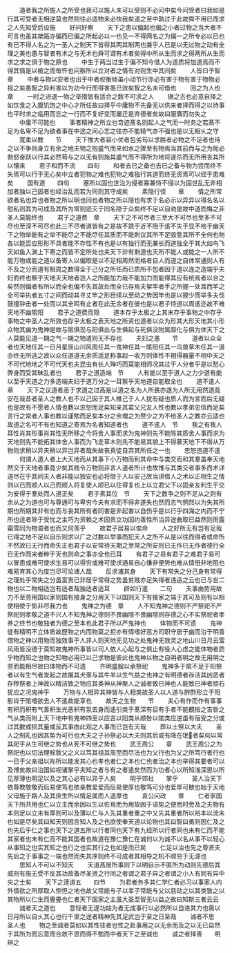 <!-- { "loadSidebar": true } -->
　　道者我之所施人之所受也我可以施人未可以受则不必问中矣今问受者曰我如是行其可受者无相逆莫也然则往必适物来必快我矣道之至中孰过于此故舜不用已而求之人先知受后设施
　　好问好察
　　天下之患以偏起也偏之小者过物之当大者不可言也虽其桀跖亦偏而已偏之所起必以一也见一不得两名之为偏一之所专必以已也有已不得人名之为一圣人之制天下皆得其两其制两也兼乎人已是以无过物之动有全理之美也愚与智者有术之与无术也舜可谓有术者矣得中所从生而求之得两所从生而求之求之俱于物之原也
　　中生于两当过生于偏不知今借人为道质将加道焉而不得其情是以被之而毎忤也问察所以立对者之情有对则生中其间矣
　　人皆曰予智　章
　　中者与物以安者也出乎中者权衡倾虽小动节行亦必有害于物有害于物物必报之矣愚智之异利害以为功今行而得害愚已效矣智之名未可借也
　　回之为人也　　章
　　一时之进退一物之举措皆有适合之数不可求之人
　　据之古也必意自择之如饮食之入腹饥饱之中心才所任故曰择乎中庸物不先备无以供来者择而得之以待事也平时求之临用而忘之一行而不复好变而屡迁是弃德者矣故曰服膺而勿失之
　　中庸不可能也
　　事者精神之所立也竒迹髙名则起人之气而一时务之若髙不足为名卑不足为欲者事在中途之间心志之往亦不能精气亦不强也是以无相乆之守
　　寛柔以教　　节
　　天下惟大者容小优者包劣苟以求胜者必物之不足者也待之以不争则身立有余之地夫物之抱盛气而来如水之骤至有物焉当其前而与之为阨必勃怒奋跃以行其必然苟与之以无有则施其盛气而不得所为地将遂杀而无所用丧其所以懐来
　　君子和而不流　　四句
　　和者去已之备也去已之备与物为尝而终不失焉可以行于无心矣中立者犯物之难也犯物之难独行其道而终无资焉可以经于患难矣
　　国有道　　四句
　　塞所以固也世治为侵者寡兼恃不侵以为固世乱无非相加者独以己固者也经治乱而若为同则其守成矣
　　素隠行怪　　章
　　情之所常欲者名也异也者物之所以明也同也者物之所以隠也有求于名必示以异异以得名名以慰私则其为可成及其所为常则迹灭于同名隠于众矣终不足以自劝是故中道而悔之非圣人莫能终也
　　君子之道费　章
　　天下之不可尽者三至大不可尽也至多不可尽也至深不可尽也此三不尽者道皆有之是故不跳于近不阻于逺不失于显不格于幽天下之物举能有之举不能尽之不能尽任其质而不能刺议其所不足毁訾其所不全何也物各以能否应形形不具者能不存性不有也是以有独行而无兼长而道独全于其大如鸟飞天如鱼入渊上下寄之而皆不定所处也夫天下非有剩道也天所不能人或能之一人所不能万物或能之道以备寄人以偏取是以不足相周然而格者自人而道之自体常通则人有不及之分而道有相周之数得全于己分之所任而已质所不包者因于道以连之造端乎夫妇而终也察乎天地夫天地者岂人之所能加力哉不能加力而能得其应有统焉者以合之矣然则偏者有所以而全也偏不失其故处而全已存焉夫挈竿者手之所握一处耳而竿之全可举执者五寸之间而动其寻丈竿之形目续以至动之势因竿也是以握少而举多夫伐鼓撞钟击者一处而以其全鸣有止者在此无余者在彼也是以君子恃道以周逺迩故不难天地不幽隂阳
　　君子之道费而隠
　　道本存乎太极之上其末存乎事物之中存乎事物之中圣人之所效也存乎太极之表天地之所资也道者以众为形其大形天地其小形众物其幽为鬼神是故与隂俱现与阳俱出与生俱起与死俱没附属靡化与俱为体天下之人莫能见道一期之气一期之物道则无不存也
　　夫妇之愚　　节
　　道者以众全者也天地任其一日月星辰山川风雨任其一鬼神任其一隂阳任其一鸟兽草木任其一道亦终无所逃之故以众任道道无余质适足称事起一收万则体性不相得器量不相中天之不可代地地之不可代天也夫昆虫有长人殚巧而莫能相师况其过于人分者乎是以愁心弊身而受其昧乱者也
　　君子之道造端　节
　　人有能以至乎道人之力少道有能以至乎天道之力多造端夫妇于道万分之一耳察乎天地道自能取全也
　　道不逺人　章
　　天下之议道者恶于求道之过髙是以道之名为人所畏亦遂为人所无用然道竟安在哉昔者圣人之教人也不以己因于其人推己于人人犹有疑也质人而为言而后无疑也是故有不愿者人情也教以忠恕而足矣知亲其君父兄友人性也教以孝弟忠信而足矣言行之常者人事也教以谨勉而足矣本分之余増之为赘少之为不给圣人之教亦云适也故道之名可不有也知道之寄焉为名者知道者也
　　道不逺人　节
　　我之有我人耳性肖其形事肖其性无所移之今将舍人事而求为鬼神则先不能除其质舍人事而求为天地则先不能拓其体舍人事而为飞走草木则先不能易其貌上不得慕天地下不得从万物则求稍以异夫稍以异岂异者哉失故丧真徒自弃其所任之一也
　　忠恕违道不逺
　　何谓人道人者上大天地而从其事下小万物而利其命中与类交而和其羣虽奉天地然交于天地者事竟少矣其贱令万物则非言人道者所计也故惟与其类交者事多而术详道尽在乎其间夫人者非能以独安也必将借于人以安己故当讲借人之术以正相生之情则以已而顺人以己而顺人将复使人顺已以往得复也上以立君父下以固亲友利生于交为安得于羣处而人道正矣
　　君子素其位　节
　　天下之数争之则不足从之则有余从之为道也可与尊通可与卑穷今夫有求而不得非遂失也然而志气惘然以为失其所期也所期其非有也而与丧其所有者同害是非起害以自伤乎是以行乎四海之内而不宁所也逹者除于受忧之主巧为资赖之术因贵立功因约善性所当异途曲取已益然则雨露霜雪同为物滋者也而又何羡乎
　　故君子居易以俟命
　　人之好所无有岂有足哉已得之地不足以自乐则求以广之过数以举事而犯天人之所不从是以往而得者或命所不然故已无行而命失正也君子以安常待天期之至常之所安则已无作已无作者德行全已无作而来者粹于天也则命之事亦全也已耳
　　有君子之易有君子之难君子易可以冒患或难可使求生易可以得穷或难可使求通易自心慊非便势也难从情忸非地阻也难易育其心为度岂尽可论诸人哉
　　反求诸其身
　　天下有常失之分己身有常得之理处乎常失之分虽富贵已非居乎常得之势虽贫贱亦足失得者违适之云也已与世二物也以二物相适岂有适者哉独适者适耳
　　辟如行逺　　二句
　　夫事由势用故力不至劳用国以家则国有接身之分用天下以国则天下有接家之端于其可及则有以相使相使于势非尽我力也
　　鬼神之为德　章
　　人不知鬼神之德则不严祭祀不严祭祀则孝敬之道不兴人不知鬼神之德则不畏幽隠不畏幽隠则存德之心不实祭祀者孝养之终节也敬独者为德之至本也此君子所以严鬼神也
　　体物而不可遗
　　鬼神徒有精明不立体质故歴物之内而物莫之拒亦有情嗜好恶方司职守居于幽而治于明善借物之神以用物而独效事于人非人则天地无见功之处鬼神无效灵之地山川日月云雷风雨皆没德于莫知故鬼神所事皆以司人依人心起与之俱止有役人心虑之能体物者质乎物而知之也物之知物必用已以己求物是彼此也鬼神以物之自明者明之故无用明之劳而能相尽故曰体物而不可遗
　　齐明盛服以承祭祀
　　鬼神多于隂不足于阳祭者以有生气者发起之故屠其犬豕与其牛羊以生气益之也神之有明德者存洁其凶恶者存秽祭者上神故以精洁致之物应其类神从神聚人之诚者致已神也人能致已神者顽石犹应之况鬼神乎
　　万物与人相异其神皆与人相类故圣人以人道与酧酢形立于阳影肖于隂嗜欲去人不逺故能享也
　　故天之生物　　节
　　夫心有作而作有事事有积而积有气善积生光恶积有氛去身而逺引类于髙深有目有手者不能覩指之吉咎之气从类而附上天下地中有鬼神四至以应吉以阳类从顺咎以隂类应逆虽有宿受之分或过其数或损其量或反其事由此观之人事而已岂有天哉
　　葬以士祭以大夫
　　圣人之制礼也因其势为可行也大夫之子孙祭必以大夫则其后或有降在氓者矣何以常其祀乎从生可继之势也从死不可继之势也
　　武王周公　　章
　　武王周公之为祭祀也以切法理賖敦父之义以笃其祖其周至而尽法也为父行也为父之所笃行者行也一已于父亲祖以祢所以能发其心也孝也者仁之本也仁也者治之本也举得其要者可以及博矣故曰治国如视诸掌乎夫知之者与有之者逺矣然而为功者心以所知浅深恩以所见厚薄也明足以及之其心必有以异于人矣
　　明乎郊社　　掌乎
　　圣人治天下依尊教敬敬而后易使笃也依亲教爱爱而后易使厚也敬笃可分也爱厚可散也始于天地父母施于路人及其庶生所以情足属而人道厚也
　　哀公问政　　章
　　仁者家国天下所共用也仁以立主而余因以生以佐焉而为用故因于语势之便而时旁及之夫物有本则足以立末有厚则可以及薄以仁与人先其重者重之中又先其重者所以裕本以流末也如是尽矣其曰知天则因言知人及之也欲使奉天道以论物也其曰智曰勇则因仁及之也先后乎仁之事也天下之道五所以行者同也天下有九经所以行者同也未有仁而不能其家者也未有仁而不能其国者也故道在豫仁豫仁在诚何以为诚不以名从事不以轻心从事知之也实其知之也行之也实其行之也如是而已矣
　　仁足以治也先之尊贤夫先后之于事事之一端也然而失其序则终不可成者其相导之机不顺穷于无源也
　　思知人不可以不知天
　　天道髙居所事则下以明自示不匿所为动则先德后其威刑有施无受不反其功故备尽圣贤之行同之者谓之君子异之者谓之小人有同有异中央之士矣
　　天下之逹道五　　四节
　　为君者务多其仁学仁者必习以事家人内外情欲之所厚取人恻怛之地也故父常能与子以孝子常能与父以慈动之以其类致之以其物所以仁生而亹亹也仁者天下国家之主虽大圣至智无以益之故曰知斯三者云云
　　诚者天之道也
　　意轻者无遂功姑为者无成事行以必然所以自进其力也需以日月所以自乆其心也行千里之途者精神先其足武岂于至之日至哉
　　诚者不思　　圣人也
　　物之至诚者莫如以其性往者也性之赴事用之以无余而及之以无已自然于其所为而忘意而合故不思而得不勉而中者天下之至诚也
　　诚之者择善　　明辨之
